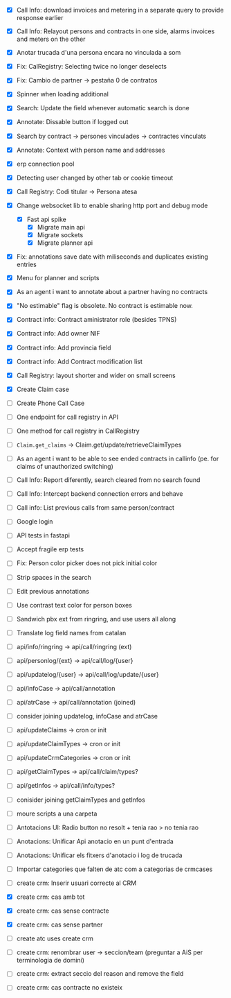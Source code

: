 - [x] Call Info: download invoices and metering in a separate query to provide response earlier
- [x] Call Info: Relayout persons and contracts in one side, alarms invoices and meters on the other
- [x] Anotar trucada d'una persona encara no vinculada a som
- [x] Fix: CalRegistry: Selecting twice no longer deselects
- [x] Fix: Cambio de partner -> pestaña 0 de contratos
- [x] Spinner when loading additional
- [x] Search: Update the field whenever automatic search is done
- [x] Annotate: Dissable button if logged out
- [x] Search by contract -> persones vinculades -> contractes vinculats
- [x] Annotate: Context with person name and addresses
- [x] erp connection pool
- [x] Detecting user changed by other tab or cookie timeout
- [x] Call Registry: Codi titular -> Persona atesa
- [x] Change websocket lib to enable sharing http port and debug mode
    - [x] Fast api spike
        - [x] Migrate main api
        - [x] Migrate sockets
        - [x] Migrate planner api
- [x] Fix: annotations save date with miliseconds and duplicates existing entries
- [x] Menu for planner and scripts
- [x] As an agent i want to annotate about a partner having no contracts
- [x] "No estimable" flag is obsolete. No contract is estimable now.
- [x] Contract info: Contract aministrator role (besides TPNS)
- [x] Contract info: Add owner NIF
- [x] Contract info: Add provincia field
- [x] Contract info: Add Contract modification list
- [x] Call Registry: layout shorter and wider on small screens
- [x] Create Claim case
- [ ] Create Phone Call Case
- [ ] One endpoint for call registry in API
- [ ] One method for call registry in CallRegistry
- [ ] `Claim.get_claims` -> Claim.get/update/retrieveClaimTypes
- [ ] As an agent i want to be able to see ended contracts in callinfo (pe. for claims of unauthorized switching)
- [ ] Call Info: Report diferently, search cleared from no search found
- [ ] Call Info: Intercept backend connection errors and behave
- [ ] Call info: List previous calls from same person/contract
- [ ] Google login
- [ ] API tests in fastapi
- [ ] Accept fragile erp tests
- [ ] Fix: Person color picker does not pick initial color
- [ ] Strip spaces in the search
- [ ] Edit previous annotations
- [ ] Use contrast text color for person boxes
- [ ] Sandwich pbx ext from ringring, and use users all along
- [ ] Translate log field names from catalan
- [ ] api/info/ringring -> api/call/ringring (ext)
- [ ] api/personlog/{ext} -> api/call/log/{user}
- [ ] api/updatelog/{user} -> api/call/log/update/{user}
- [ ] api/infoCase -> api/call/annotation
- [ ] api/atrCase -> api/call/annotation (joined)
- [ ] consider joining updatelog, infoCase and atrCase
- [ ] api/updateClaims -> cron or init
- [ ] api/updateClaimTypes -> cron or init
- [ ] api/updateCrmCategories -> cron or init
- [ ] api/getClaimTypes -> api/call/claim/types?
- [ ] api/getInfos -> api/call/info/types?
- [ ] conisider joining getClaimTypes and getInfos


- [ ] moure scripts a una carpeta
- [ ] Antotacions UI: Radio button no resolt + tenia rao > no tenia rao
- [ ] Anotacions: Unificar Api anotacio en un punt d'entrada
- [ ] Anotacions: Unificar els fitxers d'anotacio i log de trucada
- [ ] Importar categories que falten de atc com a categorias de crmcases
- [ ] create crm: Inserir usuari correcte al CRM
- [x] create crm: cas amb tot
- [x] create crm: cas sense contracte
- [x] create crm: cas sense partner
- [ ] create atc uses create crm
- [ ] create crm: renombrar user -> seccion/team (preguntar a AiS per terminologia de domini)
- [ ] create crm: extract seccio del reason and remove the field
- [ ] create crm: cas contracte no existeix










